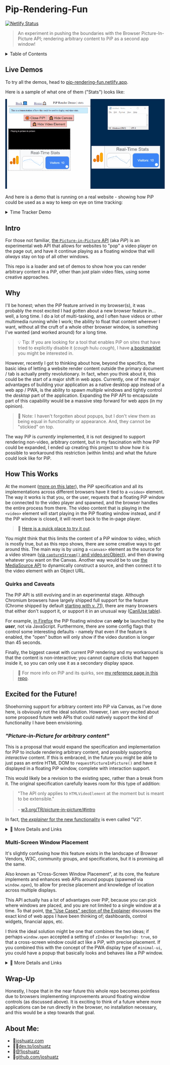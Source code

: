 <!-- omit in toc -->
# Pip-Rendering-Fun
[![Netlify Status](https://api.netlify.com/api/v1/badges/28a1fd7f-0b6c-4321-8cdc-adbab36c48fa/deploy-status)](https://app.netlify.com/sites/pip-rendering-fun/deploys)
> An experiment in pushing the boundaries with the Browser Picture-In-Picture API; rendering arbitrary content to PiP as a second app window!

<details>
	<summary>Table of Contents</summary>

- [Live Demos](#live-demos)
- [Intro](#intro)
- [Why](#why)
- [How This Works](#how-this-works)
	- [Quirks and Caveats](#quirks-and-caveats)
- [Excited for the Future!](#excited-for-the-future)
	- [*"Picture-in-Picture for arbitrary content"*](#picture-in-picture-for-arbitrary-content)
	- [Multi-Screen Window Placement](#multi-screen-window-placement)
- [Wrap-Up](#wrap-up)
</details>

## Live Demos
To try all the demos, head to [pip-rendering-fun.netlify.app](https://pip-rendering-fun.netlify.app).

Here is a sample of what one of them ("Stats") looks like:

![Stats demo GIF](./stats-demo.gif)

And here is a demo that is running on a real website - showing how PiP could be used as a way to keep on eye on time tracking:

<details>
	<summary>Time Tracker Demo</summary>

![Toggl Time Tracker Demo](./timer-demo.gif)
</details>

## Intro
For those not familiar, [the `Picture-in-Picture` API](https://developer.mozilla.org/en-US/docs/Web/API/Picture-in-Picture_API) (aka *PiP*) is an experimental web API that allows for websites to "pop" a video player on the page out, and have it continue playing as a floating window that will *always* stay on top of all other windows.

This repo is a loader and set of demos to show how you can render arbitrary content in a PiP, other than just plain video files, using some creative approaches.

## Why
I'll be honest; when the PiP feature arrived in my browser(s), it was probably the most excited I had gotten about a new browser feature in... well, a long time. I do a lot of multi-tasking, and I often have videos or other multimedia running while I work; the ability to float that content wherever I want, without all the cruft of a whole other browser window, is something I've wanted (and worked around) for a long time.

> 💡 Tip: If you are looking for a tool that enables PiP on sites that have tried to explicitly disable it (*cough* hulu *cough*), I have [a bookmarklet](https://joshuatz.com/custom-tools/2020/video-pip-picture-in-picture-enabler-bookmarklet/) you might be interested in.

However, recently I got to thinking about how, beyond the specifics, the basic idea of letting a website render content outside the primary document / tab is actually pretty revolutionary. In fact, when you think about it, this could be the start of a major shift in web apps. Currently, one of the major advantages of building your application as a native desktop app instead of a web app / PWA, is the ability to spawn *multiple* windows and tightly control the *desktop* part of the application. Expanding the PiP API to encapsulate part of this capability would be a massive step forward for web apps (in my opinion).

> 📃 Note: I haven't forgotten about popups, but I don't view them as being equal in functionality or appearance. And, they cannot be "stickied" on top.

The way PiP is *currently* implemented, it is not designed to support rendering non-video, arbitrary content, but in my fascination with how PiP could be expanded, I ended up creating this project to show how it is possible to workaround this restriction (within limits) and what the future could look like for PiP.

## How This Works
At the moment ([more on this later](#excited-for-the-future)), the PiP specification and all its implementations across different browsers have it tied to a `<video>` element. The way it works is that you, or the user, requests that a floating PiP window be connected to the video player and spawned, and the browser handles the entire process from there. The video content that is playing in the `<video>` element will start playing in the PiP floating window instead, and if the PiP window is closed, it will revert back to the in-page player.

> 🔗 [Here is a quick place to try it out](https://googlechrome.github.io/samples/picture-in-picture/).

You might think that this limits the content of a PiP window to video, which is mostly true, but as this repo shows, there are some creative ways to get around this. The main way is by using a `<canvas>` element as the source for a video stream ([via `captureStream()` and video.srcObject](https://developers.google.com/web/updates/2016/10/capture-stream)), and then drawing whatever you want on the Canvas. Another way would be to use [the MediaSource API](https://developer.mozilla.org/en-US/docs/Web/API/MediaSource) to dynamically construct a source, and then connect it to the video element with an Object URL.

### Quirks and Caveats
The PiP API is still evolving and in an experimental stage. Although Chromium browsers have largely shipped full support for the feature (Chrome shipped by default [starting with v. 71](https://www.chromestatus.com/feature/5729206566649856)), there are many browsers that either don't support it, or support it in an unusual way ([CanIUse table](https://caniuse.com/picture-in-picture)).

For example, [in Firefox](https://support.mozilla.org/en-US/kb/about-picture-picture-firefox) the PiP floating window can ***only*** be launched by the ***user***, not via JavaScript. Furthermore, there are some config flags that control some interesting defaults - namely that even if the feature is enabled, the "open" button will only show if the video duration is longer than 45 seconds.

Finally, the biggest caveat with current PiP rendering and my workaround is that the content is non-interactive; you cannot capture clicks that happen inside it, so you can only use it as a secondary display space.

> 📃 For more info on PiP and its quirks, see [my reference page in this repo](./PIP-Notes-and-Quirks.md).

## Excited for the Future!
Shoehorning support for arbitrary content into PiP via Canvas, as I've done here, is obviously not the ideal solution. However, I am *very* excited about some proposed future web APIs that could natively support the kind of functionality I have been envisioning.

### *"Picture-in-Picture for arbitrary content"*
This is a proposal that would expand the specification and implementation for PiP to include rendering arbitrary content, and possibly supporting *interactive* content. If this is embraced, in the future you might be able to just pass an entire HTML DOM to `requestPictureInPicture()` and have it displayed in a floating PiP window, complete with interaction support.

This would likely be a revision to the existing spec, rather than a break from it. The original specification carefully leaves room for this type of addition:

> "The API only applies to `HTMLVideoElement` at the moment but is meant to be extensible."<br><br> - [w3.org/TR/picture-in-picture/#intro](https://www.w3.org/TR/picture-in-picture/#intro)

In fact, [the *explainer* for the new functionality](https://github.com/w3c/picture-in-picture/blob/0d3443822a94b0ac7dfe60bcaf0b51d3d06ac35d/v2_explainer.md) is even called "V2".

<details>
	<summary> 🔗 More Details and Links</summary>

- Chromium:
	- [Chromium Implementation Documentation](https://docs.google.com/document/d/1zZwiNkLn24SvTMmnXj6AgGK88jZhkaxexUiZr-hOfsU/edit#)
	- [Chrome Feature Tracker](https://chromestatus.com/feature/4844605453369344)
	- [Chromium bug tracker](https://bugs.chromium.org/p/chromium/issues/detail?id=953957) (on hold)
	- [Intent to Implement Discussion](https://groups.google.com/a/chromium.org/g/blink-dev/c/uK0hyACy_fg/m/XXFsm_4kDAAJ?pli=1)
- W3C
	- Picture-in-Picture Repo: [v2 Branch](https://github.com/w3c/picture-in-picture/tree/v2)
	- Picture-in-Picture Repo: [Issues tagged as v2](https://github.com/w3c/picture-in-picture/issues?q=label%3Av2+)
	- Picture-in-Picture Repo: [Main v2 Issue (#113)](https://github.com/w3c/picture-in-picture/issues/113)
</details>

### Multi-Screen Window Placement
It's slightly confusing how this feature exists in the landscape of Browser Vendors, W3C, community groups, and specifications, but it is promising all the same.

Also known as "Cross-Screen Window Placement", at its core, the feature implements and enhances web APIs around popups (spawned via `window.open`), to allow for precise placement and knowledge of location across multiple displays.

This API actually has a lot of advantages over PiP, because you can pick where windows are placed, and you are not limited to a single window at a time. To that point, [the "Use Cases" section of the Explainer](https://github.com/webscreens/window-placement/blob/master/EXPLAINER.md#use-cases) discusses the exact kind of web apps I have been thinking of; dashboards, control widgets, financial apps, etc.

I think the ideal solution might be one that combines the two ideas; if perhaps `window.open` accepted a setting of `zIndex` or `keepOnTop: true`, so that a cross-screen window could act like a PiP, with precise placement. If you combined this with the concept of the PWA display type of `minimal-ui`, you could have a popup that basically looks and behaves like a PiP window.

<details>
	<summary> 🔗 More Details and Links</summary>

- Chromium
	- [Chrome Feature Tracker](https://www.chromestatus.com/feature/5252960583942144)
	- [Chromium bug tracker](https://bugs.chromium.org/p/chromium/issues/detail?id=897300)
	- [Demo](https://michaelwasserman.github.io/window-placement-demo/)
- Second Screen Community Group (W3C community group, not core)
	- [Window-Placement Repo](https://github.com/webscreens/window-placement)
	- [Specification](https://webscreens.github.io/window-placement/) (draft)
</details>

## Wrap-Up
Honestly, I hope that in the near future this whole repo becomes pointless due to browsers implementing improvements around floating window controls (as discussed above). It is exciting to think of a future where more applications can be run directly in the browser, no installation necessary, and this would be a step towards that goal.

<!-- omit in toc -->
## About Me:

 - 🔗<a href="https://joshuatz.com/" rel="noopener" target="_blank">joshuatz.com</a>
 - 👨‍💻<a href="https://dev.to/joshuatz" rel="noopener" target="_blank">dev.to/joshuatz</a>
 - 💬<a href="https://twitter.com/1joshuatz" rel="noopener" target="_blank">@1joshuatz</a>
 - 💾<a href="https://github.com/joshuatz" rel="noopener" target="_blank">github.com/joshuatz</a>